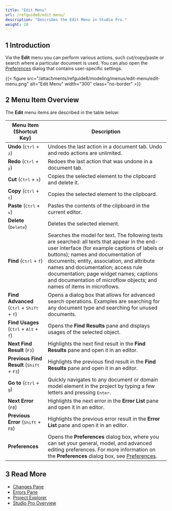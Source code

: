 ```yaml
---
title: "Edit Menu"
url: /refguide8/edit-menu/
description: "Describes the Edit Menu in Studio Pro."
weight: 10
---
```


## 1 Introduction

Via the **Edit** menu you can perform various actions, such cut/copy/paste or search where a particular document is used. You can also open the [Preferences](/refguide8/preferences-dialog/) dialog that contains user-specific settings. 

{{< figure src="/attachments/refguide8/modeling/menus/edit-menu/edit-menu.png" alt="Edit Menu"   width="300"  class="no-border" >}}

## 2 Menu Item Overview

The **Edit** menu items are described in the table below:

| Menu Item (Shortcut Key)                                     | Description                                                  |
| ------------------------------------------------------------ | ------------------------------------------------------------ |
| **Undo** (<kbd>Ctrl</kbd> + <kbd>z</kbd>)                    | Undoes the last action in a document tab. Undo and redo actions are unlimited. |
| **Redo** (<kbd>Ctrl</kbd> + <kbd>y</kbd>)                    | Redoes the last action that was undone in a document tab.    |
| **Cut** (<kbd>Ctrl</kbd> + <kbd>x</kbd>)                     | Copies the selected element to the clipboard and delete it.  |
| **Copy** (<kbd>Ctrl</kbd> + <kbd>c</kbd>)                    | Copies the selected element to the clipboard.                |
| **Paste** (<kbd>Ctrl</kbd> + <kbd>v</kbd>)                   | Pastes the contents of the clipboard in the current editor.  |
| **Delete** (<kbd>Delete</kbd>)                               | Deletes the selected element.                                |
| **Find** (<kbd>Ctrl</kbd> + <kbd>f</kbd>)                    | Searches the model for text. The following texts are searched: all texts that appear in the end-user interface (for example captions of labels or buttons); names and documentation of documents; entity, association, and attribute names and documentation; access rule documentation; page widget names; captions and documentation of microflow objects; and names of items in microflows. |
| **Find Advanced** (<kbd>Ctrl</kbd> + <kbd>Shift</kbd> + <kbd>f</kbd>) | Opens a dialog box that allows for advanced search operations. Examples are searching for any document type and searching for unused documents. |
| **Find Usages** (<kbd>Ctrl</kbd> + <kbd>Alt</kbd> + <kbd>f</kbd>) | Opens the **Find Results** pane and displays usages of the selected object. |
| **Next Find Result** (<kbd>F3</kbd>)                         | Highlights the next find result in the **Find Results** pane and open it in an editor. |
| **Previous Find Result** (<kbd>Shift</kbd> + <kbd>F3</kbd>)  | Highlights the previous find result in the **Find Results** pane and open it in an editor. |
| **Go to** (<kbd>Ctrl</kbd> + <kbd>g</kbd>)                   | Quickly navigates to any document or domain model element in the project by typing a few letters and pressing <kbd>Enter</kbd>. |
| **Next Error** (<kbd>F8</kbd>)                               | Highlights the next error in the **Error List** pane and open it in an editor. |
| **Previous Error** (<kbd>Shift</kbd> + <kbd>F8</kbd>)        | Highlights the previous error result in the **Error List** pane and open it in an editor. |
| **Preferences**                                              | Opens the **Preferences** dialog box, where you can set your general, model, and advanced editing preferences. For more information on the **Preferences** dialog box, see [Preferences](/refguide8/preferences-dialog/). |

## 3 Read More

* [Changes Pane](/refguide8/changes-pane/)
* [Errors Pane](/refguide8/errors-pane/)
* [Project Explorer](/refguide8/project-explorer/)
* [Studio Pro Overview](/refguide8/studio-pro-overview/)
